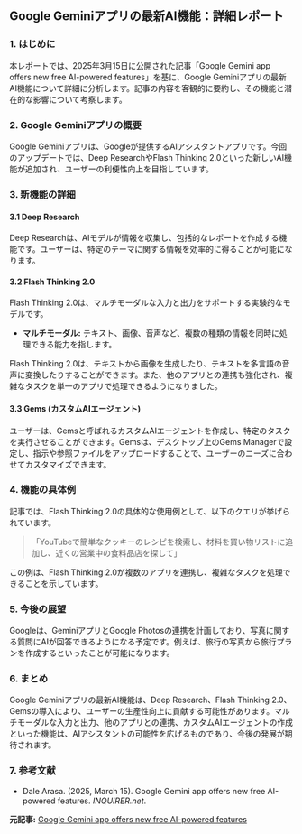 ## Google Geminiアプリの最新AI機能：詳細レポート

### 1. はじめに

本レポートでは、2025年3月15日に公開された記事「Google Gemini app offers new free AI-powered features」を基に、Google Geminiアプリの最新AI機能について詳細に分析します。記事の内容を客観的に要約し、その機能と潜在的な影響について考察します。

### 2. Google Geminiアプリの概要

Google Geminiアプリは、Googleが提供するAIアシスタントアプリです。今回のアップデートでは、Deep ResearchやFlash Thinking 2.0といった新しいAI機能が追加され、ユーザーの利便性向上を目指しています。

### 3. 新機能の詳細

#### 3.1 Deep Research

Deep Researchは、AIモデルが情報を収集し、包括的なレポートを作成する機能です。ユーザーは、特定のテーマに関する情報を効率的に得ることが可能になります。

#### 3.2 Flash Thinking 2.0

Flash Thinking 2.0は、マルチモーダルな入力と出力をサポートする実験的なモデルです。

* **マルチモーダル:** テキスト、画像、音声など、複数の種類の情報を同時に処理できる能力を指します。

Flash Thinking 2.0は、テキストから画像を生成したり、テキストを多言語の音声に変換したりすることができます。また、他のアプリとの連携も強化され、複雑なタスクを単一のアプリで処理できるようになりました。

#### 3.3 Gems (カスタムAIエージェント)

ユーザーは、Gemsと呼ばれるカスタムAIエージェントを作成し、特定のタスクを実行させることができます。Gemsは、デスクトップ上のGems Managerで設定し、指示や参照ファイルをアップロードすることで、ユーザーのニーズに合わせてカスタマイズできます。

### 4. 機能の具体例

記事では、Flash Thinking 2.0の具体的な使用例として、以下のクエリが挙げられています。

> 「YouTubeで簡単なクッキーのレシピを検索し、材料を買い物リストに追加し、近くの営業中の食料品店を探して」

この例は、Flash Thinking 2.0が複数のアプリを連携し、複雑なタスクを処理できることを示しています。

### 5. 今後の展望

Googleは、GeminiアプリとGoogle Photosの連携を計画しており、写真に関する質問にAIが回答できるようになる予定です。例えば、旅行の写真から旅行プランを作成するといったことが可能になります。

### 6. まとめ

Google Geminiアプリの最新AI機能は、Deep Research、Flash Thinking 2.0、Gemsの導入により、ユーザーの生産性向上に貢献する可能性があります。マルチモーダルな入力と出力、他のアプリとの連携、カスタムAIエージェントの作成といった機能は、AIアシスタントの可能性を広げるものであり、今後の発展が期待されます。

### 7. 参考文献

* Dale Arasa. (2025, March 15). Google Gemini app offers new free AI-powered features. *INQUIRER.net*.


**元記事:** [Google Gemini app offers new free AI-powered features](https://technology.inquirer.net/141332/google-gemini-app-offers-new-free-ai-powered-features)